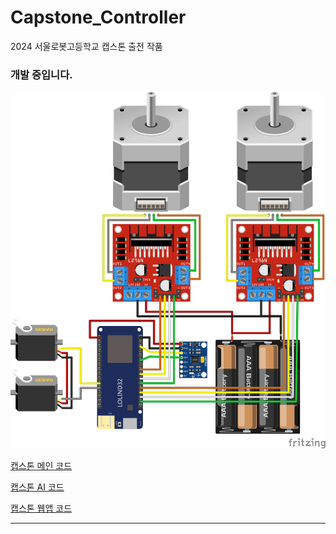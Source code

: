 # Capstone_Controller
2024 서울로봇고등학교 캡스톤 출전 작품

### 개발 중입니다.

![circuit.svg](/images/circuit.svg)

[캡스톤 메인 코드](https://github.com/seon0313/Capstone_Main/)

[캡스톤 AI 코드](https://github.com/seon0313/Capstone_AI)

[캡스톤 웹앱 코드](https://github.com/seon0313/Capstone_WebApp)

***
